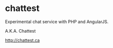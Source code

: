chattest
========

Experimental chat service with PHP and AngularJS.

A.K.A. Chattest

http://chattest.ca
